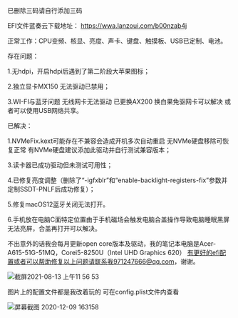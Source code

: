 已删除三码请自行添加三码

EFI文件蓝奏云下载地址： https://wwa.lanzoui.com/b00nzab4j 

正常工作：CPU变频、核显、亮度、声卡、键盘、触摸板、USB已定制、电池。

存在问题：

1.无hdpi，开启hdpi后遇到了第二阶段大苹果图标；

2.独立显卡MX150 无法驱动已禁用；

3.WI-FI与蓝牙问题 无线网卡无法驱动 已更换AX200 换白果免驱网卡可以解决 或者可以使用USB网络共享。

已解决：

1.NVMeFix.kext可能存在不兼容会造成开机多次自动重启 无NVMe硬盘移除可恢复正常 有NVMe硬盘建议添加此驱动并自行测试兼容版本；

3.读卡器已成功驱动但未测试可用性；

4.已修复亮度调整（删除了“-igfxblr”和“enable-backlight-registers-fix”参数并定制SSDT-PNLF后成功修复）；

5.修复macOS12蓝牙关闭无法打开。

6.手机放在电脑C面特定位置由于手机磁场会触发电脑合盖操作导致电脑睡眠黑屏无法亮屏，合盖再打开可以解决。

不出意外的话我会每月更新open core版本及驱动，我的笔记本电脑是Acer-A615-51G-51MQ，Corei5-8250U（Intel UHD Graphics 620）
有更好的efi配置或者可以帮助修复以上问题请联系我971247666@qq.com，谢谢。

![截屏2021-08-13 上午11 56 53](https://user-images.githubusercontent.com/67421836/129302893-6cb3954e-9356-4dc9-80e0-000f0ea93af2.png)

图片上的配置文件都是我改着玩的 可在config.plist文件内查看

![屏幕截图 2020-12-09 163158](https://user-images.githubusercontent.com/67421836/129293568-424256ba-1b45-428f-8a57-f515ef3cb905.png)
